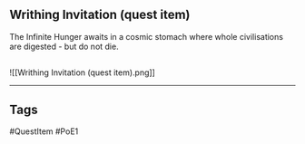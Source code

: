 ## Writhing Invitation (quest item)
The Infinite Hunger awaits in a cosmic stomach where
whole civilisations are digested - but do not die.
## 
![[Writhing Invitation (quest item).png]]

---
## Tags
#QuestItem
#PoE1
